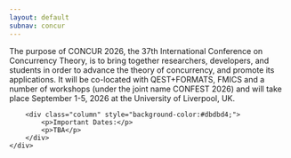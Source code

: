 ```yaml
---
layout: default
subnav: concur
---
```



The purpose of CONCUR 2026, the 37th International Conference on Concurrency Theory, is to bring together researchers, developers, and students in order to advance the theory of concurrency, and promote its applications. It will be co-located with QEST+FORMATS, FMICS and a number of workshops (under the joint name CONFEST 2026) and will take place September 1-5, 2026 at the University of Liverpool, UK.

<html>
 <head>
    <style>
    {
        box-sizing: border-box;
    }
    /* Set additional styling options for the columns*/
    .column {
    float: left;
    width: 50%;
    }

    .row:after {
    content: "";
    display: table;
    clear: both;
    }
    </style>
 </head>
 <body>
    <div class="row">
        <div class="column" style="background-color:#dbdbd4;">
            <p>News:</p>
            <p>TBA</p>
        </div>   
     <style>
        .vertical {
            border-left: 2px solid black;
            height: 200px;
        }
    </style>

        <div class="column" style="background-color:#dbdbd4;">
            <p>Important Dates:</p>
            <p>TBA</p>
        </div>
    </div>
 </body>
</html>
